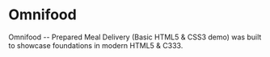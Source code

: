# Omnifood
Omnifood -- Prepared Meal Delivery (Basic HTML5 &amp; CSS3 demo) was built to showcase foundations in modern HTML5 &amp; C333.
